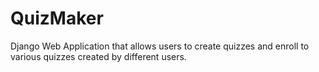 # QuizMaker
Django Web Application that allows users to create quizzes and enroll to various quizzes created by different users.


